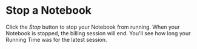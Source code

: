 # Stop a Notebook

Click the _Stop_ button to stop your Notebook from running. When your Notebook is stopped, the billing session will end. You'll see how long your Running Time was for the latest session.

